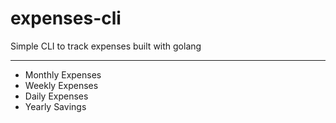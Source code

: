 # expenses-cli
Simple CLI to track expenses built with golang
_____________________

- Monthly Expenses
- Weekly Expenses 
- Daily Expenses
- Yearly Savings
